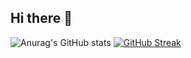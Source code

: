 ## Hi there 👋
![Anurag's GitHub stats](https://github-readme-stats.vercel.app/api?username=worldsleaks&theme=dark&show_icons=true)
[![GitHub Streak](https://streak-stats.demolab.com?user=Worldsleaks&theme=dark)](https://git.io/streak-stats)

<!--
**Worldsleaks/worldsleaks** is a ✨ _special_ ✨ repository because its `README.md` (this file) appears on your GitHub profile.

Here are some ideas to get you started:

- 🔭 I’m currently working on ...
- 🌱 I’m currently learning ...
- 👯 I’m looking to collaborate on ...
- 🤔 I’m looking for help with ...
- 💬 Ask me about ...
- 📫 How to reach me: ...
- 😄 Pronouns: ...
- ⚡ Fun fact: ...
-->
